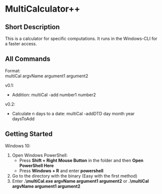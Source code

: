 # MultiCalculator++
## Short Description
This is a calculator for specific computations. It runs in the Windows-CLI for a faster access.

## All Commands
Format:\
multiCal argvName argument1 argument2

v0.1:
* Addition: multiCal -add number1 number2

v0.2:
* Calculate n days to a date: multiCal -addDTD  day month year daysToAdd

## Getting Started
Windows 10:
1. Open Windows PowerShell:
	* Press __Shift + Right Mouse Button__ in the folder and then __Open PowerShell Here__
	* Press __Windows + R__ and enter __powershell__
2. Go to the directory with the binary (Easy with the first method)
3. Enter __.\multiCal.exe argvName argument1 argument2__ or __.\multiCal argvName argument1 argument2__
